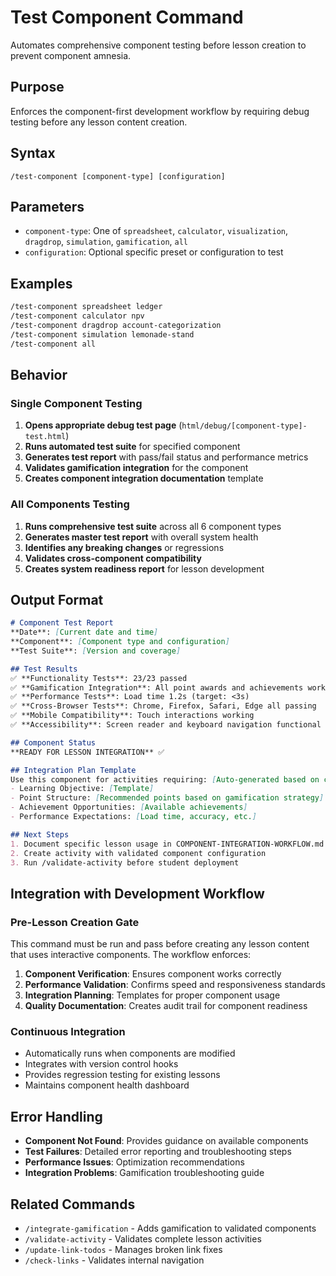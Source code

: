 # Test Component Command

Automates comprehensive component testing before lesson creation to prevent component amnesia.

## Purpose
Enforces the component-first development workflow by requiring debug testing before any lesson content creation.

## Syntax
```
/test-component [component-type] [configuration]
```

## Parameters
- `component-type`: One of `spreadsheet`, `calculator`, `visualization`, `dragdrop`, `simulation`, `gamification`, `all`
- `configuration`: Optional specific preset or configuration to test

## Examples
```bash
/test-component spreadsheet ledger
/test-component calculator npv
/test-component dragdrop account-categorization
/test-component simulation lemonade-stand
/test-component all
```

## Behavior

### Single Component Testing
1. **Opens appropriate debug test page** (`html/debug/[component-type]-test.html`)
2. **Runs automated test suite** for specified component
3. **Generates test report** with pass/fail status and performance metrics
4. **Validates gamification integration** for the component
5. **Creates component integration documentation** template

### All Components Testing
1. **Runs comprehensive test suite** across all 6 component types
2. **Generates master test report** with overall system health
3. **Identifies any breaking changes** or regressions
4. **Validates cross-component compatibility**
5. **Creates system readiness report** for lesson development

## Output Format
```markdown
# Component Test Report
**Date**: [Current date and time]
**Component**: [Component type and configuration]
**Test Suite**: [Version and coverage]

## Test Results
✅ **Functionality Tests**: 23/23 passed
✅ **Gamification Integration**: All point awards and achievements working
✅ **Performance Tests**: Load time 1.2s (target: <3s)
✅ **Cross-Browser Tests**: Chrome, Firefox, Safari, Edge all passing
✅ **Mobile Compatibility**: Touch interactions working
✅ **Accessibility**: Screen reader and keyboard navigation functional

## Component Status
**READY FOR LESSON INTEGRATION** ✅

## Integration Plan Template
Use this component for activities requiring: [Auto-generated based on component type]
- Learning Objective: [Template]
- Point Structure: [Recommended points based on gamification strategy]  
- Achievement Opportunities: [Available achievements]
- Performance Expectations: [Load time, accuracy, etc.]

## Next Steps
1. Document specific lesson usage in COMPONENT-INTEGRATION-WORKFLOW.md
2. Create activity with validated component configuration
3. Run /validate-activity before student deployment
```

## Integration with Development Workflow

### Pre-Lesson Creation Gate
This command must be run and pass before creating any lesson content that uses interactive components. The workflow enforces:

1. **Component Verification**: Ensures component works correctly
2. **Performance Validation**: Confirms speed and responsiveness standards  
3. **Integration Planning**: Templates for proper component usage
4. **Quality Documentation**: Creates audit trail for component readiness

### Continuous Integration
- Automatically runs when components are modified
- Integrates with version control hooks
- Provides regression testing for existing lessons
- Maintains component health dashboard

## Error Handling
- **Component Not Found**: Provides guidance on available components
- **Test Failures**: Detailed error reporting and troubleshooting steps
- **Performance Issues**: Optimization recommendations
- **Integration Problems**: Gamification troubleshooting guide

## Related Commands
- `/integrate-gamification` - Adds gamification to validated components
- `/validate-activity` - Validates complete lesson activities
- `/update-link-todos` - Manages broken link fixes
- `/check-links` - Validates internal navigation